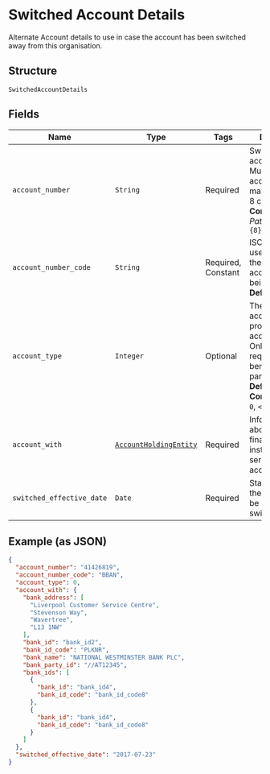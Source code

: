 
# Switched Account Details

Alternate Account details to use in case the account has been switched away from this organisation.

## Structure

`SwitchedAccountDetails`

## Fields

| Name | Type | Tags | Description |
|  --- | --- | --- | --- |
| `account_number` | `String` | Required | Switched account number. Must be a UK account number, maximum length 8 characters.<br>**Constraints**: *Pattern*: `^[0-9]{8}$` |
| `account_number_code` | `String` | Required, Constant | ISO 20022 code used to identify the type of account number being used<br>**Default**: `'BBAN'` |
| `account_type` | `Integer` | Optional | The type of the account provided in account_number. Only required if requested by the beneficiary party.<br>**Default**: `0`<br>**Constraints**: `>= 0`, `<= 9` |
| `account_with` | [`AccountHoldingEntity`](../../doc/models/account-holding-entity.md) | Required | Information about the financial institution servicing the account. |
| `switched_effective_date` | `Date` | Required | Starting date for the account to be effectively switched |

## Example (as JSON)

```json
{
  "account_number": "41426819",
  "account_number_code": "BBAN",
  "account_type": 0,
  "account_with": {
    "bank_address": [
      "Liverpool Customer Service Centre",
      "Stevenson Way",
      "Wavertree",
      "L13 1NW"
    ],
    "bank_id": "bank_id2",
    "bank_id_code": "PLKNR",
    "bank_name": "NATIONAL WESTMINSTER BANK PLC",
    "bank_party_id": "//AT12345",
    "bank_ids": [
      {
        "bank_id": "bank_id4",
        "bank_id_code": "bank_id_code8"
      },
      {
        "bank_id": "bank_id4",
        "bank_id_code": "bank_id_code8"
      }
    ]
  },
  "switched_effective_date": "2017-07-23"
}
```

